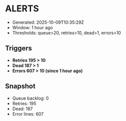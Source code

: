 # ALERTS

- Generated: 2025-10-09T10:35:29Z
- Window: 1 hour ago
- Thresholds: queue>20, retries>10, dead>1, errors>10

## Triggers
- **Retries 195 > 10**
- **Dead 187 > 1**
- **Errors 607 > 10 (since 1 hour ago)**

## Snapshot
- Queue backlog: 0
- Retries: 195
- Dead: 187
- Error lines: 607
